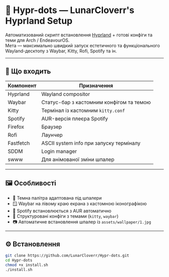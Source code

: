 # 🌙 Hypr-dots — LunarCloverr's Hyprland Setup

Автоматизований скрипт встановлення [Hyprland](https://github.com/hyprwm/Hyprland) + готові конфіги та теми для Arch / EndeavourOS.  
Мета — максимально швидкий запуск естетичного та функціонального Wayland-десктопу з Waybar, Kitty, Rofi, Spotify та ін.

---

## 🔧 Що входить

| Компонент   | Призначення                                 |
|-------------|----------------------------------------------|
| Hyprland    | Wayland compositor                          |
| Waybar      | Статус-бар з кастомним конфігом та темою    |
| Kitty       | Термінал із кастомним `kitty.conf`          |
| Spotify     | AUR-версія плеєра Spotify                   |
| Firefox     | Браузер                                      |
| Rofi        | Лаунчер                                     |
| Fastfetch   | ASCII system info при запуску терміналу     |
| SDDM        | Login manager                                |
| swww        | Для анімованої зміни шпалер                 |

---

## 🖼️ Особливості

- 🎨 Темна палітра адаптована під шпалери
- 🪟 Waybar на лівому краю екрана з кастомною іконографікою
- 🎵 Spotify встановлюється з AUR автоматично
- 🧱 Структуровані конфіги з темами (`kitty`, `waybar`)
- 📷 Автоматичне встановлення шпалер із `assets/wallpaper/1.jpg`

---

## ⚙️ Встановлення

```bash
git clone https://github.com/LunarCloverr/Hypr-dots.git
cd Hypr-dots
chmod +x install.sh
./install.sh
